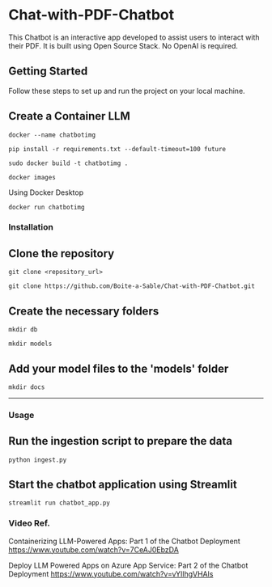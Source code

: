 # Chat-with-PDF-Chatbot
This Chatbot is an interactive app developed to assist users to interact with their PDF. It is built using Open Source Stack. No OpenAI is required.

## Getting Started

Follow these steps to set up and run the project on your local machine.


## Create a Container LLM
```
docker --name chatbotimg 
```

```
pip install -r requirements.txt --default-timeout=100 future
```

```
sudo docker build -t chatbotimg .
```

```
docker images
```

Using Docker Desktop
```
docker run chatbotimg  
```

### Installation

<!--```sh -->
## Clone the repository
```
git clone <repository_url>
```

```
git clone https://github.com/Boite-a-Sable/Chat-with-PDF-Chatbot.git
```

## Create the necessary folders
```
mkdir db
```

```
mkdir models
```

## Add your model files to the 'models' folder
```
mkdir docs
```

----
### Usage 

## Run the ingestion script to prepare the data

```
python ingest.py
```

## Start the chatbot application using Streamlit

```
streamlit run chatbot_app.py
```


### Video Ref.
Containerizing LLM-Powered Apps: Part 1 of the Chatbot Deployment
https://www.youtube.com/watch?v=7CeAJ0EbzDA

Deploy LLM Powered Apps on Azure App Service: Part 2 of the Chatbot Deployment
https://www.youtube.com/watch?v=vYIlhgVHAls
